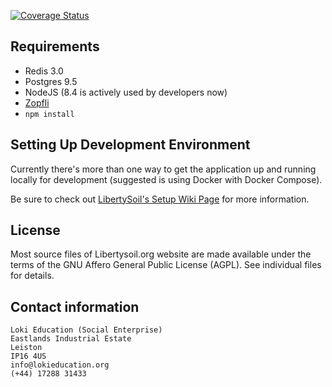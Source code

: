 [![Coverage Status](https://coveralls.io/repos/github/Lokiedu/libertysoil-site/badge.svg)](https://coveralls.io/github/Lokiedu/libertysoil-site)

## Requirements

* Redis 3.0
* Postgres 9.5
* NodeJS (8.4 is actively used by developers now)
* [Zopfli](https://github.com/google/zopfli)
* `npm install`

## Setting Up Development Environment

Currently there's more than one way to get the application up and running locally for development (suggested is using Docker with Docker Compose).

Be sure to check out [LibertySoil's Setup Wiki Page](https://github.com/Lokiedu/libertysoil-site/wiki/LibertySoil-Setup) for more information.

## License

Most source files of Libertysoil.org website are made available under the terms of the GNU Affero General Public License
(AGPL).  See individual files for details.

## Contact information

    Loki Education (Social Enterprise)
    Eastlands Industrial Estate
    Leiston
    IP16 4US
    info@lokieducation.org
    (+44) 17288 31433

